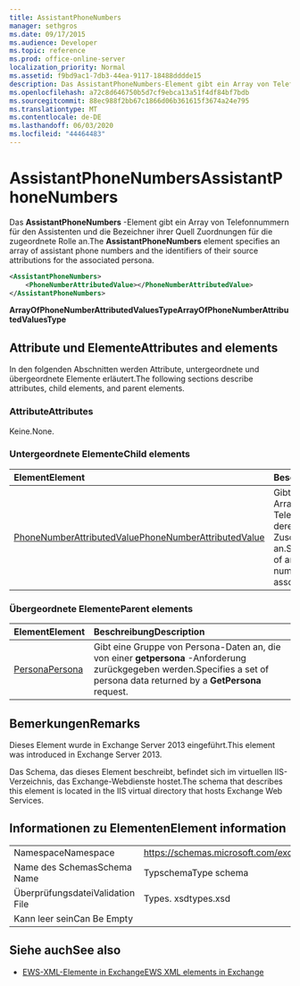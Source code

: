 ```yaml
---
title: AssistantPhoneNumbers
manager: sethgros
ms.date: 09/17/2015
ms.audience: Developer
ms.topic: reference
ms.prod: office-online-server
localization_priority: Normal
ms.assetid: f9bd9ac1-7db3-44ea-9117-18488dddde15
description: Das AssistantPhoneNumbers-Element gibt ein Array von Telefonnummern für den Assistenten und die Bezeichner ihrer Quell Zuordnungen für die zugeordnete Rolle an.
ms.openlocfilehash: a72c8d646750b5d7cf9ebca13a51f4df84bf7bdb
ms.sourcegitcommit: 88ec988f2bb67c1866d06b361615f3674a24e795
ms.translationtype: MT
ms.contentlocale: de-DE
ms.lasthandoff: 06/03/2020
ms.locfileid: "44464483"
---
```

# <a name="assistantphonenumbers"></a><span data-ttu-id="a5ffe-103">AssistantPhoneNumbers</span><span class="sxs-lookup"><span data-stu-id="a5ffe-103">AssistantPhoneNumbers</span></span>

<span data-ttu-id="a5ffe-104">Das **AssistantPhoneNumbers** -Element gibt ein Array von Telefonnummern für den Assistenten und die Bezeichner ihrer Quell Zuordnungen für die zugeordnete Rolle an.</span><span class="sxs-lookup"><span data-stu-id="a5ffe-104">The **AssistantPhoneNumbers** element specifies an array of assistant phone numbers and the identifiers of their source attributions for the associated persona.</span></span> 
  
```XML
<AssistantPhoneNumbers>
    <PhoneNumberAttributedValue></PhoneNumberAttributedValue>
</AssistantPhoneNumbers>
```

 <span data-ttu-id="a5ffe-105">**ArrayOfPhoneNumberAttributedValuesType**</span><span class="sxs-lookup"><span data-stu-id="a5ffe-105">**ArrayOfPhoneNumberAttributedValuesType**</span></span>
## <a name="attributes-and-elements"></a><span data-ttu-id="a5ffe-106">Attribute und Elemente</span><span class="sxs-lookup"><span data-stu-id="a5ffe-106">Attributes and elements</span></span>

<span data-ttu-id="a5ffe-107">In den folgenden Abschnitten werden Attribute, untergeordnete und übergeordnete Elemente erläutert.</span><span class="sxs-lookup"><span data-stu-id="a5ffe-107">The following sections describe attributes, child elements, and parent elements.</span></span>
  
### <a name="attributes"></a><span data-ttu-id="a5ffe-108">Attribute</span><span class="sxs-lookup"><span data-stu-id="a5ffe-108">Attributes</span></span>

<span data-ttu-id="a5ffe-109">Keine.</span><span class="sxs-lookup"><span data-stu-id="a5ffe-109">None.</span></span>
  
### <a name="child-elements"></a><span data-ttu-id="a5ffe-110">Untergeordnete Elemente</span><span class="sxs-lookup"><span data-stu-id="a5ffe-110">Child elements</span></span>

|<span data-ttu-id="a5ffe-111">**Element**</span><span class="sxs-lookup"><span data-stu-id="a5ffe-111">**Element**</span></span>|<span data-ttu-id="a5ffe-112">**Beschreibung**</span><span class="sxs-lookup"><span data-stu-id="a5ffe-112">**Description**</span></span>|
|:-----|:-----|
|[<span data-ttu-id="a5ffe-113">PhoneNumberAttributedValue</span><span class="sxs-lookup"><span data-stu-id="a5ffe-113">PhoneNumberAttributedValue</span></span>](phonenumberattributedvalue.md) <br/> |<span data-ttu-id="a5ffe-114">Gibt eine Instanz eines Arrays von Telefonnummern und deren zugeordneten Zuschreibungen an.</span><span class="sxs-lookup"><span data-stu-id="a5ffe-114">Specifies an instance of an array of phone numbers and their associated attributions.</span></span>  <br/> |
   
### <a name="parent-elements"></a><span data-ttu-id="a5ffe-115">Übergeordnete Elemente</span><span class="sxs-lookup"><span data-stu-id="a5ffe-115">Parent elements</span></span>

|<span data-ttu-id="a5ffe-116">**Element**</span><span class="sxs-lookup"><span data-stu-id="a5ffe-116">**Element**</span></span>|<span data-ttu-id="a5ffe-117">**Beschreibung**</span><span class="sxs-lookup"><span data-stu-id="a5ffe-117">**Description**</span></span>|
|:-----|:-----|
|[<span data-ttu-id="a5ffe-118">Persona</span><span class="sxs-lookup"><span data-stu-id="a5ffe-118">Persona</span></span>](persona.md) <br/> |<span data-ttu-id="a5ffe-119">Gibt eine Gruppe von Persona-Daten an, die von einer **getpersona** -Anforderung zurückgegeben werden.</span><span class="sxs-lookup"><span data-stu-id="a5ffe-119">Specifies a set of persona data returned by a **GetPersona** request.</span></span>  <br/> |
   
## <a name="remarks"></a><span data-ttu-id="a5ffe-120">Bemerkungen</span><span class="sxs-lookup"><span data-stu-id="a5ffe-120">Remarks</span></span>

<span data-ttu-id="a5ffe-121">Dieses Element wurde in Exchange Server 2013 eingeführt.</span><span class="sxs-lookup"><span data-stu-id="a5ffe-121">This element was introduced in Exchange Server 2013.</span></span>
  
<span data-ttu-id="a5ffe-122">Das Schema, das dieses Element beschreibt, befindet sich im virtuellen IIS-Verzeichnis, das Exchange-Webdienste hostet.</span><span class="sxs-lookup"><span data-stu-id="a5ffe-122">The schema that describes this element is located in the IIS virtual directory that hosts Exchange Web Services.</span></span>
  
## <a name="element-information"></a><span data-ttu-id="a5ffe-123">Informationen zu Elementen</span><span class="sxs-lookup"><span data-stu-id="a5ffe-123">Element information</span></span>

|||
|:-----|:-----|
|<span data-ttu-id="a5ffe-124">Namespace</span><span class="sxs-lookup"><span data-stu-id="a5ffe-124">Namespace</span></span>  <br/> |https://schemas.microsoft.com/exchange/services/2006/types  <br/> |
|<span data-ttu-id="a5ffe-125">Name des Schemas</span><span class="sxs-lookup"><span data-stu-id="a5ffe-125">Schema Name</span></span>  <br/> |<span data-ttu-id="a5ffe-126">Typschema</span><span class="sxs-lookup"><span data-stu-id="a5ffe-126">Type schema</span></span>  <br/> |
|<span data-ttu-id="a5ffe-127">Überprüfungsdatei</span><span class="sxs-lookup"><span data-stu-id="a5ffe-127">Validation File</span></span>  <br/> |<span data-ttu-id="a5ffe-128">Types. xsd</span><span class="sxs-lookup"><span data-stu-id="a5ffe-128">types.xsd</span></span>  <br/> |
|<span data-ttu-id="a5ffe-129">Kann leer sein</span><span class="sxs-lookup"><span data-stu-id="a5ffe-129">Can Be Empty</span></span>  <br/> ||
   
## <a name="see-also"></a><span data-ttu-id="a5ffe-130">Siehe auch</span><span class="sxs-lookup"><span data-stu-id="a5ffe-130">See also</span></span>

- [<span data-ttu-id="a5ffe-131">EWS-XML-Elemente in Exchange</span><span class="sxs-lookup"><span data-stu-id="a5ffe-131">EWS XML elements in Exchange</span></span>](ews-xml-elements-in-exchange.md)

